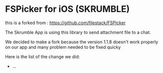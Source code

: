 # FSPicker for iOS (SKRUMBLE)

this is a forked from : https://github.com/filestack/FSPicker

The Skrumble App is using this library to send attachment file to a chat.

We decided to make a fork because the version 1.1.8 doesn't work properly on our app and many problem needed to be fixed quicky

Here is the list of the change we did:
- ...




